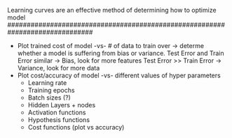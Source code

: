 Learning curves are an effective method of determining how to optimize model
##############################################################################
- Plot trained cost of model -vs- # of data to train over -> determe whether a model is suffering from bias or variance.
    Test Error and Train Error similar -> Bias, look for more features
    Test Error >> Train Error -> Variance, look for more data
- Plot cost/accuracy of model -vs- different values of hyper parameters
    - Learning rate
    - Training epochs
    - Batch sizes (?)
    - Hidden Layers + nodes
    - Activation functions
    - Hypothesis functions
    - Cost functions (plot vs accuracy)


